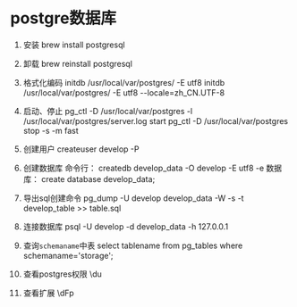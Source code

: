 # postgre数据库

1. 安装
brew install postgresql

2. 卸载
brew reinstall postgresql

3. 格式化编码
initdb /usr/local/var/postgres/ -E utf8
initdb /usr/local/var/postgres/ -E utf8 --locale=zh_CN.UTF-8


4. 启动、停止
pg_ctl -D /usr/local/var/postgres -l /usr/local/var/postgres/server.log start
pg_ctl -D /usr/local/var/postgres stop -s -m fast

5. 创建用户
createuser develop -P

6. 创建数据库
命令行： createdb develop_data -O develop -E utf8 -e
数据库： create database develop_data;

7. 导出sql创建命令
pg_dump -U develop develop_data -W -s -t develop_table >> table.sql


8. 连接数据库
psql -U develop -d develop_data -h 127.0.0.1

9. 查询`schemaname`中表
select tablename from pg_tables where schemaname='storage';

10. 查看postgres权限
\du

11. 查看扩展
\dFp
